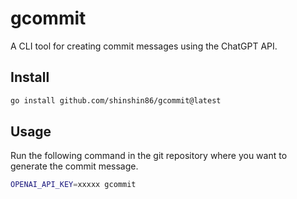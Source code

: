 # gcommit
A CLI tool for creating commit messages using the ChatGPT API.

## Install

```sh
go install github.com/shinshin86/gcommit@latest
```

## Usage

Run the following command in the git repository where you want to generate the commit message.

```sh
OPENAI_API_KEY=xxxxx gcommit
```